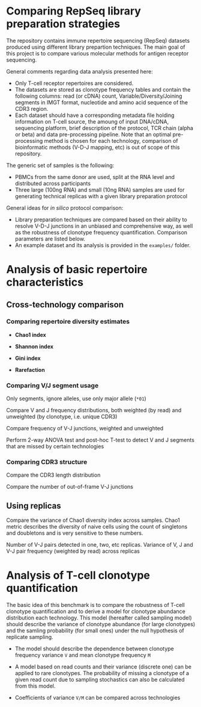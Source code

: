 # Comparing RepSeq library preparation strategies

The repository contains immune repertoire sequencing (RepSeq) datasets produced using different library prepartion techniques. The main goal of this project is to compare various molecular methods for antigen receptor sequencing. 

General comments regarding data analysis presented here:

* Only T-cell receptor repertoires are considered.
* The datasets are stored as clonotype frequency tables and contain the following columns: read (or cDNA) count, Variable/Diversity/Joining segments in IMGT format, nucleotide and amino acid sequence of the CDR3 region.
* Each dataset should have a corresponding metadata file holding information on T-cell source, the amoung of input DNA/cDNA, sequencing platform, brief description of the protocol, TCR chain (alpha or beta) and data pre-processing pipeline. Note that an optimal pre-processing method is chosen for each technology, comparison of bioinformatic methods (V-D-J mapping, etc) is out of scope of this repository.

The generic set of samples is the following:

* PBMCs from the same donor are used, split at the RNA level and distributed across participants
* Three large (100ng RNA) and small (10ng RNA) samples are used for generating technical replicas with a given library preparation protocol

General ideas for *in silico* protocol comparison:

* Library preparation techniques are compared based on their ability to resolve V-D-J junctions in an unbiased and comprehensive way, as well as the robustness of clonotype frequency quantification. Comparison parameters are listed below.
* An example dataset and its analysis is provided in the ``examples/`` folder.

# Analysis of basic repertoire characteristics

## Cross-technology comparison

### Comparing repertoire diversity estimates

* **Chao1 index** 

* **Shannon index**

* **Gini index**

* **Rarefaction**

### Comparing V/J segment usage

Only segments, ignore alleles, use only major allele (``*01``)

Compare V and J frequency distributions, both weighted (by read) and unweighted (by clonotype, i.e. unique CDR3)

Compare frequency of V-J junctions, weighted and unweighted

Perform 2-way ANOVA test and post-hoc T-test to detect V and J segments that are missed by certain technologies

### Comparing CDR3 structure

Compare the CDR3 length distribution

Compare the number of out-of-frame V-J junctions

## Using replicas

Compare the variance of Chao1 diversity index across samples. Chao1 metric describes the diversity of naive cells using the count of singletons and doubletons and is very sensitive to these numbers. 

Number of V-J pairs detected in one, two, etc replicas. Variance of V, J and V-J pair frequency (weighted by read) across replicas

# Analysis of T-cell clonotype quantification

The basic idea of this benchmark is to compare the robustness of T-cell clonotype quantification and to derive a model for clonotype abundance distribution each technology. This model (hereafter called sampling model) should describe the variance of clonotype abundance (for large clonotypes) and the samling probability (for small ones) under the null hypothesis of replicate sampling.

* The model should describe the dependence between clonotype frequency variance ``V`` and mean clonotype frequency ``M``

* A model based on read counts and their variance (discrete one) can be applied to rare clonotypes. The probability of missing a clonotype of a given read count due to sampling stochastics can also be calculated from this model.

* Coefficients of variance ``V/M`` can be compared across technologies



